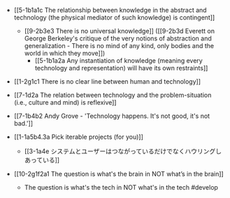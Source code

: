- [[5-1b1a1c The relationship between knowledge in the abstract and technology (the physical mediator of such knowledge) is contingent]]
	- [[9-2b3e3 There is no universal knowledge]] ([[9-2b3d Everett on George Berkeley's critique of the very notions of abstraction and generalization - There is no mind of any kind, only bodies and the world in which they move]])
		- [[5-1b1a2a Any instantiation of knowledge (meaning every technology and representation) will have its own restraints]]

- [[1-2g1c1 There is no clear line between human and technology]]
- [[7-1d2a The relation between technology and the problem-situation (i.e., culture and mind) is reflexive]]
- [[7-1b4b2 Andy Grove - 'Technology happens. It's not good, it's not bad.']]

- [[1-1a5b4.3a Pick iterable projects (for you)]]
	- [[3-1a4e システムとユーザーはつながっているだけでなくハウリングしあっている]]

- [[10-2g1f2a1 The question is what's the brain in NOT what’s in the brain]]
	- The question is what's the tech in NOT what's in the tech #develop
